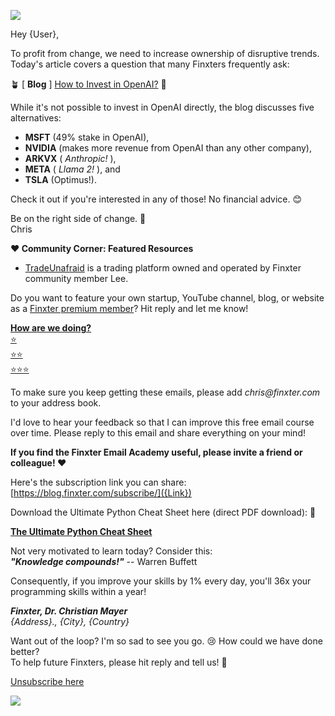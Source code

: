 [![]({Link})]({Link})

Hey {User},

To profit from change, we need to increase ownership of disruptive trends.
Today's article covers a question that many Finxters frequently ask:

🪴 [ **Blog** ] [How to Invest in OpenAI?]({Link}) 🌳

While it's not possible to invest in OpenAI directly, the blog discusses five
alternatives:

  * **MSFT** (49% stake in OpenAI),
  * **NVIDIA** (makes more revenue from OpenAI than any other company),
  * **ARKVX** ( _Anthropic!_ ),
  * **META** ( _Llama 2!_ ), and
  * **TSLA** (Optimus!).

Check it out if you're interested in any of those! No financial advice. 😊

Be on the right side of change. 🚀  
Chris

**♥️ Community Corner: Featured Resources**

  * [TradeUnafraid]({Link}) is a trading platform owned and operated by Finxter community member Lee.

Do you want to feature your own startup, YouTube channel, blog, or website as
a [Finxter premium member]({Link})? Hit reply and let me know!

**[How are we doing?]({Link})**  
[⭐]({Link})  
[⭐⭐]({Link})  
[⭐⭐⭐]({Link})  
  
To make sure you keep getting these emails, please add _chris@finxter.com_ to
your address book.  
  
I'd love to hear your feedback so that I can improve this free email course
over time. Please reply to this email and share everything on your mind!  
  
**If you find the Finxter Email Academy useful, please invite a friend or
colleague! ❤**

  
Here's the subscription link you can share:  
[https://blog.finxter.com/subscribe/]({Link})  
  
Download the Ultimate Python Cheat Sheet here (direct PDF download): 🐍

**[The Ultimate Python Cheat Sheet]({Link})**  
  
Not very motivated to learn today? Consider this:  
**_"Knowledge compounds!"_** \-- Warren Buffett  
  
Consequently, if you improve your skills by 1% every day, you'll 36x your
programming skills within a year!

  
_**Finxter, Dr. Christian Mayer**  
{Address}., {City}, {Country}_

Want out of the loop? I'm so sad to see you go. 😢 How could we have done
better?  
To help future Finxters, please hit reply and tell us! 🤗

[Unsubscribe here]({Link})

![]({Link})

